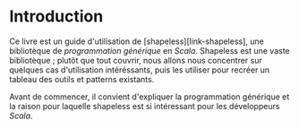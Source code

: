 # Introduction

Ce livre est un guide d'utilisation de [shapeless][link-shapeless],
une bibliotèque de *programmation générique* en *Scala*.
Shapeless est une vaste bibliotèque ;
plutôt que tout couvrir, nous allons nous concentrer
sur quelques cas d'utilisation intéréssants, puis les utiliser
pour recréer un tableau des outils et patterns existants.

Avant de commencer, il convient d'expliquer la programmation générique et
la raison pour laquelle shapeless est si intéressant pour les développeurs *Scala*.
